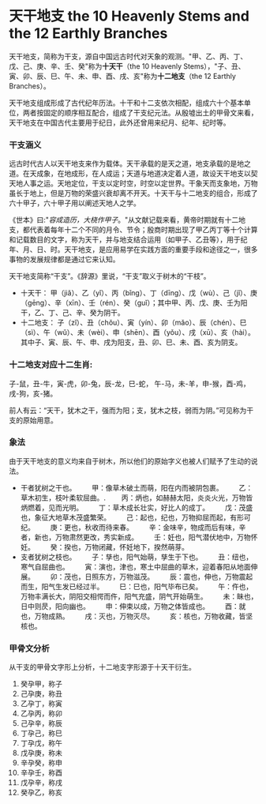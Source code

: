 # 天干地支 the 10 Heavenly Stems and the 12 Earthly Branches

天干地支，简称为干支，源自中国远古时代对天象的观测。"甲、乙、丙、丁、戊、己、庚、辛、壬、癸"称为**十天干**（the 10 Heavenly Stems），"子、丑、寅、卯、辰、巳、午、未、申、酉、戌、亥"称为**十二地支**（the 12 Earthly Branches）。

天干地支组成形成了古代纪年历法。十干和十二支依次相配，组成六十个基本单位，两者按固定的顺序相互配合，组成了干支纪元法。从殷墟出土的甲骨文来看，天干地支在中国古代主要用于纪日，此外还曾用来纪月、纪年、纪时等。

### 干支涵义
远古时代古人以天干地支来作为载体。天干承载的是天之道，地支承载的是地之道。在天成象，在地成形，在人成运；天道与地道决定着人道，故设天干地支以契天地人事之运。天地定位，干支以定时空，时空以定世界。干象天而支象地，万物虽长于地上，但是万物的荣盛兴衰却离不开天。十天干与十二地支的组合，形成了六十甲子，六十甲子用以阐述天地人之学。

《世本》曰:"*容成造历，大桡作甲子*。"从文献记载来看，黄帝时期就有十二地支，都代表着每年十二个不同的月令、节令；殷商时期出现了甲乙丙丁等十个计算和记载数目的文字，称为天干，并与地支结合运用（如甲子、乙丑等），用于纪年、月、日、时。天干地支，是应用易学在实践方面的重要手段和途径之一，很多事物的发展规律都是通过它来认知。

天干地支简称“干支”。《辞源》里说，“干支”取义于树木的“干枝”。

- 十天干：
甲（jiǎ）、乙（yǐ）、丙（bǐng）、丁（dīng）、戊（wù）、己（jǐ）、庚（gēng）、辛（xīn）、壬（rén）、癸（guǐ）；其中甲、丙、戊、庚、壬为阳干，乙、丁、己、辛、癸为阴干。
- 十二地支：
子（zǐ）、丑（chǒu）、寅（yín）、卯（mǎo）、辰（chén）、巳（sì）、午（wǔ）、未（wèi）、申（shēn）、酉（yǒu）、戌（xū）、亥（hài）。其中子、寅、辰、午、申、戌为阳支，丑、卯、巳、未、酉、亥为阴支。

### 十二地支对应十二生肖:
子-鼠，丑-牛，寅-虎，卯-兔，辰-龙，巳-蛇， 午-马，未-羊，申-猴，酉-鸡，戌-狗，亥-猪。

前人有云：“天干，犹木之干，强而为阳；支，犹木之枝，弱而为阴。”可见称为干支的原始用意。

### 象法
由于天干地支的意义均来自于树木，所以他们的原始字义也被人们赋予了生动的说法。

- 干者犹树之干也。
　　甲：像草木破土而萌，阳在内而被阴包裹。
　　乙：草木初生，枝叶柔软屈曲。.
　　丙：炳也，如赫赫太阳，炎炎火光，万物皆炳燃着，见而光明。
　　丁：草木成长壮实，好比人的成丁。
　　戊：茂盛也，象征大地草木茂盛繁荣。
　　己：起也，纪也，万物抑屈而起，有形可纪。
　　庚：更也，秋收而待来春。
　　辛：金味辛，物成而后有味，辛者，新也，万物肃然更改，秀实新成。
　　壬：妊也，阳气潜伏地中，万物怀妊。
　　癸：揆也，万物闭藏，怀妊地下，揆然萌芽。
　　
- 支者犹树之枝也。
　　子：孳也，阳气始萌，孳生于下也。
　　丑：纽也，寒气自屈曲也。
　　寅：演也，津也，寒土中屈曲的草木，迎着春阳从地面伸展。
　　卯：茂也，日照东方，万物滋茂。
　　辰：震也，伸也，万物震起而生，阳气生发已经过半。
　　巳：巳也，阳气毕布已矣。
　　午：仵也，万物丰满长大，阴阳交相愕而仵，阳气充盛，阴气开始萌生。
　　未：眛也，日中则昃，阳向幽也。
　　申：伸束以成，万物之体皆成也。
　　酉：就也，万物成熟。
　　戌：灭也，万物灭尽。
　　亥：核也，万物收藏，皆坚核也。
  
### 甲骨文分析

从干支的甲骨文字形上分析，十二地支字形源于十天干衍生。

1. 癸孕甲，称子　
2. 己孕庚，称丑
3. 乙孕丁，称寅　
4. 乙孕丙，称卯
5. 己孕辛，称辰　
6. 丁孕己，称巳
7. 丁孕戊，称午　
8. 戊孕庚，称未
9. 辛孕癸，称申　
10. 辛孕壬，称酉
11. 戊孕辛，称戌　
12. 癸孕乙，称亥
